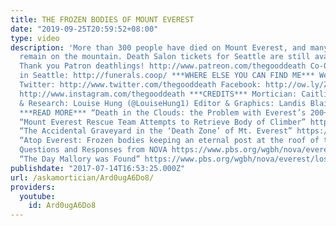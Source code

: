 ```yaml
---
title: THE FROZEN BODIES OF MOUNT EVEREST
date: "2019-09-25T20:59:52+08:00"
type: video
description: 'More than 300 people have died on Mount Everest, and many of their bodies
  remain on the mountain. Death Salon tickets for Seattle are still available: www.deathsalon.org
  Thank you Patron deathlings! http://www.patreon.com/thegooddeath Co-Op Funeral Home
  in Seattle: http://funerals.coop/ ***WHERE ELSE YOU CAN FIND ME*** Website: http://www.orderofthegooddeath.com
  Twitter: http://www.twitter.com/thegooddeath Facebook: http://ow.ly/Zz8PW Instagram:
  http://www.instagram.com/thegooddeath ***CREDITS*** Mortician: Caitlin Doughty Writing
  & Research: Louise Hung (@LouiseHung1) Editor & Graphics: Landis Blair (@landisblair)
  ***READ MORE*** “Death in the Clouds: the Problem with Everest’s 200+ Bodies” http://www.bbc.com/future/story/20151008-the-graveyard-in-the-clouds-everests-200-dead-bodies
  “Mount Everest Rescue Team Attempts to Retrieve Body of Climber” https://www.theguardian.com/world/2017/may/24/mount-everest-death-toll-season-four-bodies-found
  “The Accidental Graveyard in the ‘Death Zone’ of Mt. Everest” https://strangeremains.com/2014/03/02/the-death-zone-of-mt-everest-is-an-accidental-graveyard-littered-with-the-bodies-of-adventurers/
  “Atop Everest: Frozen bodies keeping an eternal post at the roof of the world” http://www.theage.com.au/victoria/atop-everest-frozen-bodies-keeping-an-eternal-post-at-the-roof-of-the-world-20160523-gp1w9a.html
  Questions and Responses from NOVA https://www.pbs.org/wgbh/nova/everest/lost/mail/mail990511n2.html
  “The Day Mallory was Found” https://www.pbs.org/wgbh/nova/everest/lost/mail/mail990511n2.html'
publishdate: "2017-07-14T16:53:25.000Z"
url: /askamortician/Ard0ugA6Do8/
providers:
  youtube:
    id: Ard0ugA6Do8
---
```

